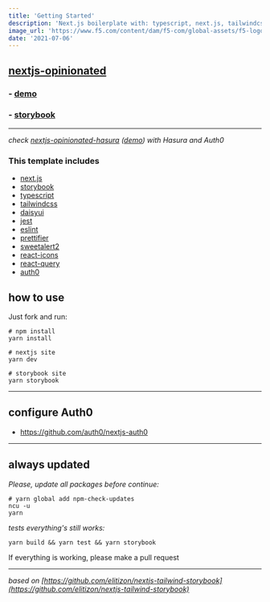 ```yaml
---
title: 'Getting Started'
description: 'Next.js boilerplate with: typescript, next.js, tailwindcss, storybook, jest, eslint, prettifier, react hook form, zod and react-query'
image_url: 'https://www.f5.com/content/dam/f5-com/global-assets/f5-logos/getting-started.png'
date: '2021-07-06'
---
```



## [nextjs-opinionated](https://github.com/saitodisse/nextjs-opinionated)

### - [demo](https://nextjs-opinionated.vercel.app/)

### - [storybook](https://main--60d0b5d829870700396e0a3b.chromatic.com)

---

_check [nextjs-opinionated-hasura](https://github.com/saitodisse/nextjs-opinionated-hasura) ([demo](https://nextjs-opinionated-hasura.vercel.app/)) with Hasura and Auth0_


### This template includes
  - [next.js](https://nextjs.org/)
  - [storybook](https://storybook.js.org/)
  - [typescript](https://www.typescriptlang.org/)
  - [tailwindcss](https://tailwindcss.com/)
  - [daisyui](https://daisyui.com/)
  - [jest](https://jestjs.io/)
  - [eslint](https://eslint.org/)
  - [prettifier](https://prettier.io/)
  - [sweetalert2](https://sweetalert2.github.io/)
  - [react-icons](https://react-icons.github.io/react-icons/)
  - [react-query](https://react-query.tanstack.com/)
  - [auth0](https://auth0.com/)


## how to use

Just fork and run:

```shell
# npm install
yarn install

# nextjs site
yarn dev

# storybook site
yarn storybook
```

---

## configure Auth0

- https://github.com/auth0/nextjs-auth0

---

## always updated

_Please, update all packages before continue:_

```shell
# yarn global add npm-check-updates
ncu -u
yarn
```

_tests everything's still works:_

```shell
yarn build && yarn test && yarn storybook
```

If everything is working, please make a pull request

---

_based on [https://github.com/elitizon/nextjs-tailwind-storybook](https://github.com/elitizon/nextjs-tailwind-storybook)_